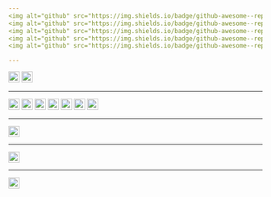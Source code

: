 ```yaml
---
<img alt="github" src="https://img.shields.io/badge/github-awesome--repository-8da0cb?style=for-the-badge&logo=Github" height="22">
<img alt="github" src="https://img.shields.io/badge/github-awesome--repository-8d9fcd?style=for-the-badge&logo=Github" height="22">
<img alt="github" src="https://img.shields.io/badge/github-awesome--repository-8098c9?style=for-the-badge&logo=Github" height="22">
<img alt="github" src="https://img.shields.io/badge/github-awesome--repository-a7b8db?style=for-the-badge&logo=Github" height="22">
<img alt="github" src="https://img.shields.io/badge/github-awesome--repository-cfd2f3?style=for-the-badge&logo=Github" height="22">

---
```


<img alt="github" src="https://img.shields.io/badge/github-awesome--repository-dba3b4?style=for-the-badge&logo=Github" height="22">
<img alt="github" src="https://img.shields.io/badge/github-awesome--repository-d3b0de?style=for-the-badge&logo=Github" height="22">

---



<img alt="github" src="https://img.shields.io/badge/github-awesome--repository-324f4e?style=for-the-badge&logo=Github" height="22">
<img alt="github" src="https://img.shields.io/badge/github-awesome--repository-598081?style=for-the-badge&logo=Github" height="22">
<img alt="github" src="https://img.shields.io/badge/github-awesome--repository-62be9f?style=for-the-badge&logo=Github" height="22">
<img alt="github" src="https://img.shields.io/badge/github-awesome--repository-81aeac?style=for-the-badge&logo=Github" height="22">

<img alt="github" src="https://img.shields.io/badge/github-awesome--repository-acd1be?style=for-the-badge&logo=Github" height="22">
<img alt="github" src="https://img.shields.io/badge/github-awesome--repository-b1dddd?style=for-the-badge&logo=Github" height="22">
<img alt="github" src="https://img.shields.io/badge/github-awesome--repository-d0eee4?style=for-the-badge&logo=Github" height="22">

---

<img alt="github" src="https://img.shields.io/badge/github-awesome--repository-366aa1?style=for-the-badge&logo=Github" height="22">

---

<img alt="github" src="https://img.shields.io/badge/github-awesome--repository-dbe1ec?style=for-the-badge&logo=Github" height="22">

---

<img alt="github" src="https://img.shields.io/badge/github-awesome--repository-edd0be?style=for-the-badge&logo=Github" height="22">
